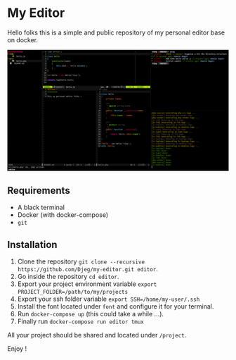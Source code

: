 My Editor
=========

Hello folks this is a simple and public repository of my personal editor base
on docker.

![My Editor](./.screenshots/screenshot.png)

## Requirements

- A black terminal
- Docker (with docker-compose)
- `git`

## Installation

1. Clone the repository `git clone --recursive https://github.com/Djeg/my-editor.git editor`.
2. Go inside the repository `cd editor`.
5. Export your project environment variable `export PROJECT_FOLDER=/path/to/my/projects`
5. Export your ssh folder variable `export SSH=/home/my-user/.ssh`
4. Install the font located under `font` and configure it for your terminal.
3. Run `docker-compose up` (this could take a while ...).
6. Finally run `docker-compose run editor tmux`

All your project should be shared and located under `/project`.

Enjoy !
